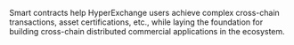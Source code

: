 Smart contracts help HyperExchange users achieve complex cross-chain transactions, asset certifications, etc., while laying the foundation for building cross-chain distributed commercial applications in the ecosystem.	